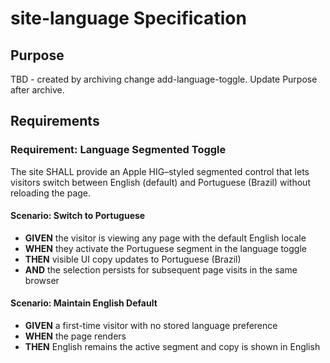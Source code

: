 # site-language Specification

## Purpose
TBD - created by archiving change add-language-toggle. Update Purpose after archive.
## Requirements
### Requirement: Language Segmented Toggle

The site SHALL provide an Apple HIG–styled segmented control that lets visitors switch between English (default) and Portuguese (Brazil) without reloading the page.

#### Scenario: Switch to Portuguese

- **GIVEN** the visitor is viewing any page with the default English locale
- **WHEN** they activate the Portuguese segment in the language toggle
- **THEN** visible UI copy updates to Portuguese (Brazil)
- **AND** the selection persists for subsequent page visits in the same browser

#### Scenario: Maintain English Default

- **GIVEN** a first-time visitor with no stored language preference
- **WHEN** the page renders
- **THEN** English remains the active segment and copy is shown in English

